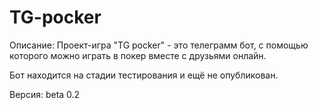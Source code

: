 # TG-pocker

Описание: Проект-игра "TG pocker" - это телеграмм бот, с помощью которого можно играть в покер вместе с друзьями онлайн.

Бот находится на стадии тестирования и ещё не опубликован.

Версия: beta 0.2